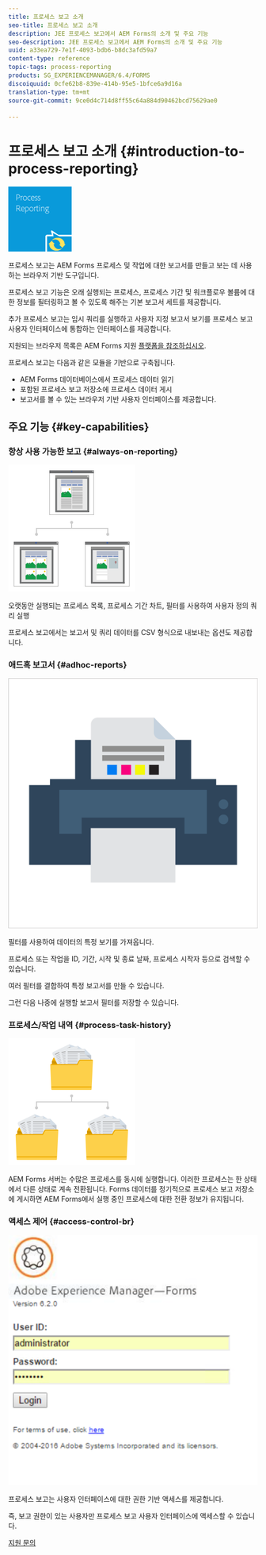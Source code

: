 ```yaml
---
title: 프로세스 보고 소개
seo-title: 프로세스 보고 소개
description: JEE 프로세스 보고에서 AEM Forms의 소개 및 주요 기능
seo-description: JEE 프로세스 보고에서 AEM Forms의 소개 및 주요 기능
uuid: a33ea729-7e1f-4093-bdb6-b8dc3afd59a7
content-type: reference
topic-tags: process-reporting
products: SG_EXPERIENCEMANAGER/6.4/FORMS
discoiquuid: 0cfe62b8-839e-414b-95e5-1bfce6a9d16a
translation-type: tm+mt
source-git-commit: 9ce0d4c714d8ff55c64a884d90462bcd75629ae0

---
```



# 프로세스 보고 소개 {#introduction-to-process-reporting}

![프로세스 보고](assets/process-reporting.png)

프로세스 보고는 AEM Forms 프로세스 및 작업에 대한 보고서를 만들고 보는 데 사용하는 브라우저 기반 도구입니다.

프로세스 보고 기능은 오래 실행되는 프로세스, 프로세스 기간 및 워크플로우 볼륨에 대한 정보를 필터링하고 볼 수 있도록 해주는 기본 보고서 세트를 제공합니다.

추가 프로세스 보고는 임시 쿼리를 실행하고 사용자 지정 보고서 보기를 프로세스 보고 사용자 인터페이스에 통합하는 인터페이스를 제공합니다.

지원되는 브라우저 목록은 AEM Forms 지원 [플랫폼을 참조하십시오](/help/forms/using/aem-forms-jee-supported-platforms.md).

프로세스 보고는 다음과 같은 모듈을 기반으로 구축됩니다.

* AEM Forms 데이터베이스에서 프로세스 데이터 읽기
* 포함된 프로세스 보고 저장소에 프로세스 데이터 게시
* 보고서를 볼 수 있는 브라우저 기반 사용자 인터페이스를 제공합니다.

## 주요 기능 {#key-capabilities}

### 항상 사용 가능한 보고 {#always-on-reporting}

![사이트 관리](assets/site-management.png)

오랫동안 실행되는 프로세스 목록, 프로세스 기간 차트, 필터를 사용하여 사용자 정의 쿼리 실행

프로세스 보고에서는 보고서 및 쿼리 데이터를 CSV 형식으로 내보내는 옵션도 제공합니다.

### 애드혹 보고서 {#adhoc-reports}

![인쇄 및 색상](assets/print-&-colour.png)

필터를 사용하여 데이터의 특정 보기를 가져옵니다.

프로세스 또는 작업을 ID, 기간, 시작 및 종료 날짜, 프로세스 시작자 등으로 검색할 수 있습니다.

여러 필터를 결합하여 특정 보고서를 만들 수 있습니다.

그런 다음 나중에 실행할 보고서 필터를 저장할 수 있습니다.

### 프로세스/작업 내역 {#process-task-history}

![파일 관리](assets/file-management.png)

AEM Forms 서버는 수많은 프로세스를 동시에 실행합니다. 이러한 프로세스는 한 상태에서 다른 상태로 계속 전환됩니다. Forms 데이터를 정기적으로 프로세스 보고 저장소에 게시하면 AEM Forms에서 실행 중인 프로세스에 대한 전환 정보가 유지됩니다.

### 액세스 제어 {#access-control-br}

![무제](assets/untitled.png)

프로세스 보고는 사용자 인터페이스에 대한 권한 기반 액세스를 제공합니다.

즉, 보고 권한이 있는 사용자만 프로세스 보고 사용자 인터페이스에 액세스할 수 있습니다.

[지원 문의](https://www.adobe.com/account/sign-in.supportportal.html)
